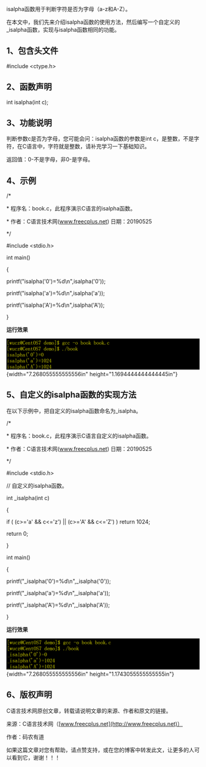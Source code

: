 isalpha函数用于判断字符是否为字母（a-z和A-Z）。

在本文中，我们先来介绍isalpha函数的使用方法，然后编写一个自定义的_isalpha函数，实现与isalpha函数相同的功能。

## 1、包含头文件

#include \<ctype.h\>

## 2、函数声明

int isalpha(int c);

## 3、功能说明

判断参数c是否为字母，您可能会问：isalpha函数的参数是int
c，是整数，不是字符，在C语言中，字符就是整数，请补充学习一下基础知识。

返回值：0-不是字母，非0-是字母。

## 4、示例

/\*

\* 程序名：book.c，此程序演示C语言的isalpha函数。

\* 作者：C语言技术网(www.freecplus.net) 日期：20190525

\*/

#include \<stdio.h\>

int main()

{

printf(\"isalpha(\'0\')=%d\\n\",isalpha(\'0\'));

printf(\"isalpha(\'a\')=%d\\n\",isalpha(\'a\'));

printf(\"isalpha(\'A\')=%d\\n\",isalpha(\'A\'));

}

**运行效果**

![](/images/73/media/image1.png){width="7.268055555555556in"
height="1.1694444444444445in"}

## 5、自定义的isalpha函数的实现方法

在以下示例中，把自定义的isalpha函数命名为_isalpha。

/\*

\* 程序名：book.c，此程序演示C语言自定义的isalpha函数。

\* 作者：C语言技术网(www.freecplus.net) 日期：20190525

\*/

#include \<stdio.h\>

// 自定义的isalpha函数。

int \_isalpha(int c)

{

if ( (c\>=\'a\' && c\<=\'z\') \|\| (c\>=\'A\' && c\<=\'Z\') ) return
1024;

return 0;

}

int main()

{

printf(\"\_isalpha(\'0\')=%d\\n\",\_isalpha(\'0\'));

printf(\"\_isalpha(\'a\')=%d\\n\",\_isalpha(\'a\'));

printf(\"\_isalpha(\'A\')=%d\\n\",\_isalpha(\'A\'));

}

**运行效果**

![](/images/73/media/image2.png){width="7.268055555555556in"
height="1.1743055555555555in"}

## 6、版权声明

C语言技术网原创文章，转载请说明文章的来源、作者和原文的链接。

来源：C语言技术网（[www.freecplus.net](http://www.freecplus.net)）

作者：码农有道

如果这篇文章对您有帮助，请点赞支持，或在您的博客中转发此文，让更多的人可以看到它，谢谢！！！
